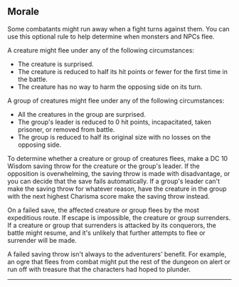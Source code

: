 ﻿## Morale

Some combatants might run away when a fight turns against them. You can use this optional rule to help determine when monsters and NPCs flee.

A creature might flee under any of the following circumstances:

- The creature is surprised.
- The creature is reduced to half its hit points or fewer for the first time in the battle.
- The creature has no way to harm the opposing side on its turn.

A group of creatures might flee under any of the following circumstances:

- All the creatures in the group are surprised.
- The group's leader is reduced to 0 hit points, incapacitated, taken prisoner, or removed from battle.
- The group is reduced to half its original size with no losses on the opposing side.

To determine whether a creature or group of creatures flees, make a DC 10 Wisdom saving throw for the creature or the group's leader. If the opposition is overwhelming, the saving throw is made with disadvantage, or you can decide that the save fails automatically. If a group's leader can't make the saving throw for whatever reason, have the creature in the group with the next highest Charisma score make the saving throw instead.

On a failed save, the affected creature or group flees by the most expeditious route. If escape is impossible, the creature or group surrenders. If a creature or group that surrenders is attacked by its conquerors, the battle might resume, and it's unlikely that further attempts to flee or surrender will be made.

A failed saving throw isn't always to the adventurers' benefit. For example, an ogre that flees from combat might put the rest of the dungeon on alert or run off with treasure that the characters had hoped to plunder.

---

